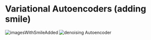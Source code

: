 # Variational Autoencoders (adding smile)
![imagesWithSmileAdded](https://user-images.githubusercontent.com/79432685/181422165-c144db0a-f0a8-4a16-8f9b-e82bc9ae36ee.png)
![denoising Autoencoder](https://user-images.githubusercontent.com/79432685/181422225-7ccb8e5f-62c5-4b39-8df7-59b5aa6cbc61.png)
